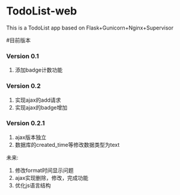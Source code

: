 # TodoList-web
This is a TodoList app based on Flask+Gunicorn+Nginx+Supervisor



#目前版本
### Version 0.1
1. 添加badge计数功能

### Version 0.2
1. 实现ajax的add请求
2. 实现ajax的badge增加

### Version 0.2.1
1. ajax版本独立
2. 数据库的created_time等修改数据类型为text


未来:
1. 修改format时间显示问题
3. ajax实现删除，修改，完成功能
4. 优化js语言结构


